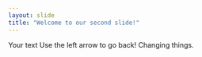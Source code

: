 ```yaml
---
layout: slide
title: "Welcome to our second slide!"
---
```

Your text
Use the left arrow to go back!
Changing things.
